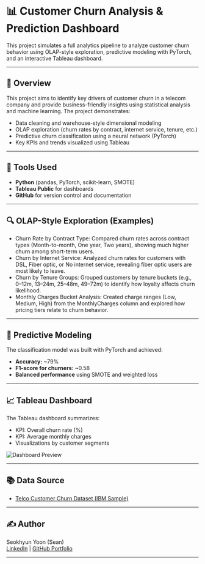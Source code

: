 # 📊 Customer Churn Analysis & Prediction Dashboard

This project simulates a full analytics pipeline to analyze customer churn behavior using OLAP-style exploration, predictive modeling with PyTorch, and an interactive Tableau dashboard.

---

## 🚀 Overview

This project aims to identify key drivers of customer churn in a telecom company and provide business-friendly insights using statistical analysis and machine learning. The project demonstrates:

- Data cleaning and warehouse-style dimensional modeling
- OLAP exploration (churn rates by contract, internet service, tenure, etc.)
- Predictive churn classification using a neural network (PyTorch)
- Key KPIs and trends visualized using Tableau

---

## 🧰 Tools Used

- **Python** (pandas, PyTorch, scikit-learn, SMOTE)
- **Tableau Public** for dashboards
- **GitHub** for version control and documentation

---

## 🔍 OLAP-Style Exploration (Examples)

- Churn Rate by Contract Type:
Compared churn rates across contract types (Month-to-month, One year, Two years), showing much higher churn among short-term users.
- Churn by Internet Service:
Analyzed churn rates for customers with DSL, Fiber optic, or No internet service, revealing fiber optic users are most likely to leave.
- Churn by Tenure Groups:
Grouped customers by tenure buckets (e.g., 0–12m, 13–24m, 25–48m, 49–72m) to identify how loyalty affects churn likelihood.
- Monthly Charges Bucket Analysis:
Created charge ranges (Low, Medium, High) from the MonthlyCharges column and explored how pricing tiers relate to churn behavior.

---

## 🤖 Predictive Modeling

The classification model was built with PyTorch and achieved:

- **Accuracy:** ~79%
- **F1-score for churners:** ~0.58
- **Balanced performance** using SMOTE and weighted loss

---

## 📈 Tableau Dashboard

The Tableau dashboard summarizes:

- KPI: Overall churn rate (%)
- KPI: Average monthly charges
- Visualizations by customer segments

![Dashboard Preview](images/dashboard_overview.png)

---


## 📚 Data Source

- [Telco Customer Churn Dataset (IBM Sample)](https://www.kaggle.com/datasets/blastchar/telco-customer-churn)

---

## ✍️ Author

Seokhyun Yoon (Sean)  
[LinkedIn](https://www.linkedin.com/in/seokhyun-yoon-241a61104/) | [GitHub Portfolio](https://github.com/SeanYooon/Data-Analysis-Portfolio-)

---
